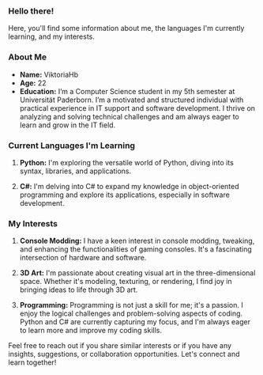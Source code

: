 
### Hello there! 
Here, you'll find some information about me, the languages I'm currently learning, and my interests.

### About Me

- **Name:** ViktoriaHb
- **Age:** 22
- **Education:** I’m a Computer Science student in my 5th semester at Universität Paderborn.
I’m a motivated and structured individual with practical experience in IT support and software development. I thrive on analyzing and solving technical challenges and am always eager to learn and grow in the IT field.

### Current Languages I'm Learning

1. **Python:** I'm exploring the versatile world of Python, diving into its syntax, libraries, and applications.

2. **C#:** I'm delving into C# to expand my knowledge in object-oriented programming and explore its applications, especially in software development.

### My Interests

1. **Console Modding:** I have a keen interest in console modding, tweaking, and enhancing the functionalities of gaming consoles. It's a fascinating intersection of hardware and software.

2. **3D Art:** I'm passionate about creating visual art in the three-dimensional space. Whether it's modeling, texturing, or rendering, I find joy in bringing ideas to life through 3D art.

3. **Programming:** Programming is not just a skill for me; it's a passion. I enjoy the logical challenges and problem-solving aspects of coding. Python and C# are currently capturing my focus, and I'm always eager to learn more and improve my coding skills.

Feel free to reach out if you share similar interests or if you have any insights, suggestions, or collaboration opportunities. Let's connect and learn together!
<!---
ViktoriaHb/ViktoriaHb is a ✨ special ✨ repository because its `README.md` (this file) appears on your GitHub profile.
You can click the Preview link to take a look at your changes.
--->
